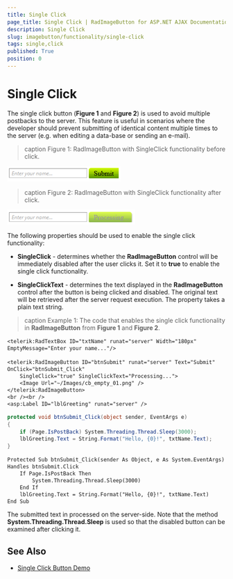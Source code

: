 ```yaml
---
title: Single Click
page_title: Single Click | RadImageButton for ASP.NET AJAX Documentation
description: Single Click
slug: imagebutton/functionality/single-click
tags: single,click
published: True
position: 0
---
```


# Single Click

The single click button (**Figure 1** and **Figure 2**) is used to avoid multiple postbacks to the server. This feature is useful in scenarios where the developer should prevent submitting of identical content multiple times to the server (e.g. when editing a data-base or sending an e-mail).

>caption Figure 1: RadImageButton with SingleClick functionality before click.

![button-single-click](images/button-single-click-1.png) 

>caption Figure 2: RadImageButton with SingleClick functionality after click.

![button-single-click](images/button-single-click-2.png) 

The following properties should be used to enable the single click functionality:

* **SingleClick** - determines whether the **RadImageButton** control will be immediately disabled after the user clicks it. Set it to **true** to enable the single click functionality.

* **SingleClickText** - determines the text displayed in the **RadImageButton** control after the button is being clicked and disabled. The original text will be retrieved after the server request execution. The property takes a plain text string.

>caption Example 1: The code that enables the single click functionality in **RadImageButton** from **Figure 1** and **Figure 2**.

````ASP.NET
<telerik:RadTextBox ID="txtName" runat="server" Width="180px" EmptyMessage="Enter your name..."/>

<telerik:RadImageButton ID="btnSubmit" runat="server" Text="Submit" OnClick="btnSubmit_Click"
	SingleClick="true" SingleClickText="Processing...">
	<Image Url="~/Images/cb_empty_01.png" />
</telerik:RadImageButton>
<br /><br />
<asp:Label ID="lblGreeting" runat="server" />
````

````C#
protected void btnSubmit_Click(object sender, EventArgs e)
{
    if (Page.IsPostBack) System.Threading.Thread.Sleep(3000);
    lblGreeting.Text = String.Format("Hello, {0}!", txtName.Text);
}
````
````VB
Protected Sub btnSubmit_Click(sender As Object, e As System.EventArgs) Handles btnSubmit.Click
	If Page.IsPostBack Then
		System.Threading.Thread.Sleep(3000)
	End If
	lblGreeting.Text = String.Format("Hello, {0}!", txtName.Text)
End Sub
````

The submitted text in processed on the server-side. Note that the method **System.Threading.Thread.Sleep**	is used so that the disabled button can be examined after clicking it.

## See Also

 * [Single Click Button Demo](http://demos.telerik.com/aspnet-ajax/imagebutton/examples/singleclick/defaultcs.aspx)
